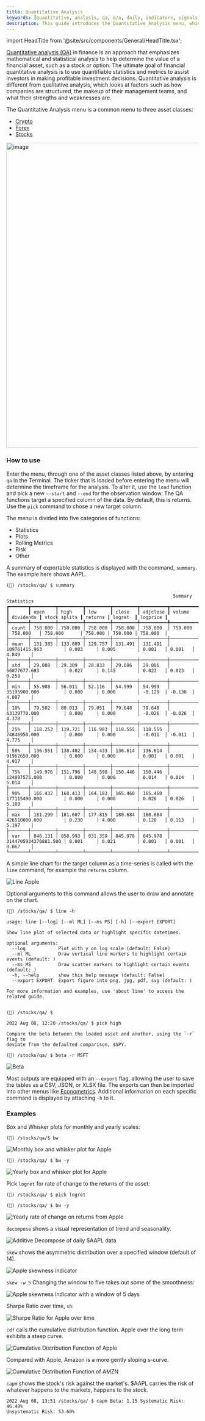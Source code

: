 ```yaml
---
title: Quantitative Analysis
keywords: [quantitative, analysis, qa, q/a, daily, indicators, signals, average, summary, normality, line, hist, cdf, bw, acf, qqplot, rolling, spread, quantile, skew, kurtosis, var, es, sh, so, om, raw, decompose, cusum, capm, beta, histogram, auto-correlation, value, median, crypto, forex, fx, cryptocurrency, stocks, examples, how to]
description: This guide introduces the Quantitative Analysis menu, which is common across many sections of the OpenBB Terminal, briefly describes the features, and provides examples in context.
---
```


import HeadTitle from '@site/src/components/General/HeadTitle.tsx';

<HeadTitle title="Quantitative Analysis - Terminal | OpenBB Docs" />

<a href = "https://www.investopedia.com/terms/q/quantitativeanalysis.asp" target="_blank" rel="noreferrer noopener">Quantitative analysis (QA)</a> in finance is an approach that emphasizes mathematical and statistical analysis to help determine the value of a financial asset, such as a stock or option. The ultimate goal of financial quantitative analysis is to use quantifiable statistics and metrics to assist investors in making profitable investment decisions. Quantitative analysis is different from qualitative analysis, which looks at factors such as how companies are structured, the makeup of their management teams, and what their strengths and weaknesses are.

The Quantitative Analysis menu is a common menu to three asset classes:

- <a href = "/terminal/usage/intros/crypto/" target="_blank" rel="noreferrer noopener">Crypto</a>
- <a href = "/terminal/usage/intros/forex/" target= "_blank"  rel="noreferrer noopener">Forex</a>
- <a href = "/terminal/usage/intros/stocks/" target = "_blank"  rel="noreferrer noopener">Stocks</a>

<img width="800" alt="image" src="https://user-images.githubusercontent.com/46355364/218976291-b31cf033-636d-4534-8327-062b8d573263.png"></img>

### How to use

Enter the menu, through one of the asset classes listed above, by entering `qa` in the Terminal. The ticker that is loaded before entering the menu will determine the timeframe for the analysis. To alter it, use the `load` function and pick a new `--start` and `--end` for the observation window. The QA functions target a specified column of the data. By default, this is returns. Use the `pick` command to chose a new target column.

The menu is divided into five categories of functions:

- Statistics
- Plots
- Rolling Metrics
- Risk
- Other

A summary of exportable statistics is displayed with the command, `summary`. The example here shows AAPL.

```
(🦋) /stocks/qa/ $ summary

                                                             Summary Statistics
┏━━━━━━━┳━━━━━━━━━┳━━━━━━━━━┳━━━━━━━━━┳━━━━━━━━━┳━━━━━━━━━━┳━━━━━━━━━━━━━━━━━━━━━━┳━━━━━━━━━━━┳━━━━━━━━━━━━━━┳━━━━━━━━━┳━━━━━━━━━┳━━━━━━━━━━┓
┃       ┃ open    ┃ high    ┃ low     ┃ close   ┃ adjclose ┃ volume               ┃ dividends ┃ stock splits ┃ returns ┃ logret  ┃ logprice ┃
┡━━━━━━━╇━━━━━━━━━╇━━━━━━━━━╇━━━━━━━━━╇━━━━━━━━━╇━━━━━━━━━━╇━━━━━━━━━━━━━━━━━━━━━━╇━━━━━━━━━━━╇━━━━━━━━━━━━━━╇━━━━━━━━━╇━━━━━━━━━╇━━━━━━━━━━┩
│ count │ 758.000 │ 758.000 │ 758.000 │ 758.000 │ 758.000  │ 758.000              │ 758.000   │ 758.000      │ 758.000 │ 758.000 │ 758.000  │
├───────┼─────────┼─────────┼─────────┼─────────┼──────────┼──────────────────────┼───────────┼──────────────┼─────────┼─────────┼──────────┤
│ mean  │ 131.385 │ 133.089 │ 129.757 │ 131.491 │ 131.491  │ 109761415.963        │ 0.003     │ 0.005        │ 0.001   │ 0.001   │ 4.849    │
├───────┼─────────┼─────────┼─────────┼─────────┼──────────┼──────────────────────┼───────────┼──────────────┼─────────┼─────────┼──────────┤
│ std   │ 29.088  │ 29.309  │ 28.833  │ 29.086  │ 29.086   │ 56077677.683         │ 0.027     │ 0.145        │ 0.023   │ 0.023   │ 0.258    │
├───────┼─────────┼─────────┼─────────┼─────────┼──────────┼──────────────────────┼───────────┼──────────────┼─────────┼─────────┼──────────┤
│ min   │ 55.908  │ 56.011  │ 52.116  │ 54.999  │ 54.999   │ 35195900.000         │ 0.000     │ 0.000        │ -0.129  │ -0.138  │ 4.007    │
├───────┼─────────┼─────────┼─────────┼─────────┼──────────┼──────────────────────┼───────────┼──────────────┼─────────┼─────────┼──────────┤
│ 10%   │ 79.502  │ 80.013  │ 79.051  │ 79.648  │ 79.648   │ 63139770.000         │ 0.000     │ 0.000        │ -0.026  │ -0.026  │ 4.378    │
├───────┼─────────┼─────────┼─────────┼─────────┼──────────┼──────────────────────┼───────────┼──────────────┼─────────┼─────────┼──────────┤
│ 25%   │ 118.253 │ 119.721 │ 116.983 │ 118.555 │ 118.555  │ 74846950.000         │ 0.000     │ 0.000        │ -0.011  │ -0.011  │ 4.775    │
├───────┼─────────┼─────────┼─────────┼─────────┼──────────┼──────────────────────┼───────────┼──────────────┼─────────┼─────────┼──────────┤
│ 50%   │ 136.551 │ 138.402 │ 134.433 │ 136.614 │ 136.614  │ 91962650.000         │ 0.000     │ 0.000        │ 0.001   │ 0.001   │ 4.917    │
├───────┼─────────┼─────────┼─────────┼─────────┼──────────┼──────────────────────┼───────────┼──────────────┼─────────┼─────────┼──────────┤
│ 75%   │ 149.976 │ 151.796 │ 148.598 │ 150.446 │ 150.446  │ 124897575.000        │ 0.000     │ 0.000        │ 0.014   │ 0.014   │ 5.014    │
├───────┼─────────┼─────────┼─────────┼─────────┼──────────┼──────────────────────┼───────────┼──────────────┼─────────┼─────────┼──────────┤
│ 90%   │ 166.432 │ 168.413 │ 164.183 │ 165.460 │ 165.460  │ 177115490.000        │ 0.000     │ 0.000        │ 0.026   │ 0.026   │ 5.109    │
├───────┼─────────┼─────────┼─────────┼─────────┼──────────┼──────────────────────┼───────────┼──────────────┼─────────┼─────────┼──────────┤
│ max   │ 181.299 │ 181.607 │ 177.815 │ 180.684 │ 180.684  │ 426510000.000        │ 0.230     │ 4.000        │ 0.120   │ 0.113   │ 5.197    │
├───────┼─────────┼─────────┼─────────┼─────────┼──────────┼──────────────────────┼───────────┼──────────────┼─────────┼─────────┼──────────┤
│ var   │ 846.131 │ 858.993 │ 831.359 │ 845.978 │ 845.978  │ 3144705934370881.500 │ 0.001     │ 0.021        │ 0.001   │ 0.001   │ 0.067    │
└───────┴─────────┴─────────┴─────────┴─────────┴──────────┴──────────────────────┴───────────┴──────────────┴─────────┴─────────┴──────────┘
```

A simple line chart for the target column as a time-series is called with the `line` command, for example the `returns` column.

![Line Apple](https://user-images.githubusercontent.com/46355364/218976712-2d9c14ce-c89f-484d-81ca-a8f5d1ef6d7b.png)

Optional arguments to this command allows the user to draw and annotate on the chart.

```
(🦋) /stocks/qa/ $ line -h

usage: line [--log] [--ml ML] [--ms MS] [-h] [--export EXPORT]

Show line plot of selected data or highlight specific datetimes.

optional arguments:
  --log            Plot with y on log scale (default: False)
  --ml ML          Draw vertical line markers to highlight certain events (default: )
  --ms MS          Draw scatter markers to highlight certain events (default: )
  -h, --help       show this help message (default: False)
  --export EXPORT  Export figure into png, jpg, pdf, svg (default: )

For more information and examples, use 'about line' to access the related guide.


(🦋) /stocks/qa/ $

2022 Aug 08, 12:20 /stocks/qa/ $ pick high

Compare the beta between the loaded asset and another, using the `-r` flag to
deviate from the defaulted comparison, $SPY.

(🦋) /stocks/qa/ $ beta -r MSFT
```

![Beta](https://user-images.githubusercontent.com/46355364/218977134-52b00eec-a7f5-4dc9-ba62-343d0b546d30.png)

Most outputs are equipped with an `--export` flag, allowing the user to save the tables as a CSV, JSON, or XLSX file. The exports can then be imported into other menus like <a href="/terminal/usage/intros/econometrics/" target="_blank" rel="noreferrer noopener"> Econometrics</a>. Additional information on each specific command is displayed by attaching `-h` to it.

### Examples

Box and Whisker plots for monthly and yearly scales:

```
(🦋) /stocks/qa/$ bw
```

![Monthly box and whisker plot for Apple](https://user-images.githubusercontent.com/85772166/183483965-a6c2d076-4896-47ec-a314-fc6a574ad8de.png)

```
(🦋) /stocks/qa/ $ bw -y
```

![Yearly box and whisker plot for Apple](https://user-images.githubusercontent.com/85772166/183484096-73eadd0c-1618-4e95-a27b-79e81cd6afad.png)

Pick `logret` for rate of change to the returns of the asset:

```
(🦋) /stocks/qa/ $ pick logret

(🦋) /stocks/qa/ $ bw -y
```

![Yearly rate of change on returns from Apple](https://user-images.githubusercontent.com/85772166/183484172-5c001e9d-911c-44cd-848c-9ae5ec13dbc2.png)

`decompose` shows a visual representation of trend and seasonality.

![Additive Decompose of daily $AAPL data](https://user-images.githubusercontent.com/85772166/183484221-8e65e855-8a18-4bfd-8d49-b44ad50691b1.png)

`skew` shows the asymmetric distribution over a specified window (default of 14).

![Apple skewness indicator](https://user-images.githubusercontent.com/85772166/183484305-0ca714c4-a138-4c69-aee4-16fcc3aa3ac4.png)

`skew -w 5` Changing the window to five takes out some of the smoothness:

![Apple skewness indicator with a window of 5 days](https://user-images.githubusercontent.com/85772166/183484465-5c121ebc-d2d9-4f1d-a51f-10366aa4456a.png)

Sharpe Ratio over time, `sh`:

![Sharpe Ratio for Apple over time](https://user-images.githubusercontent.com/85772166/183484549-6bc723e3-42cc-4c2a-96d6-72ab96402833.png)

`cdf` calls the cumulative distribution function. Apple over the long term
exhibits a steep curve.

![Cumulative Distribution Function of Apple](https://user-images.githubusercontent.com/85772166/183484623-00e6ce46-4378-4391-94e3-9ea2045d2fb4.png)

Compared with Apple, Amazon is a more gently sloping s-curve.

![Cumulative Distribution Function of AMZN](https://user-images.githubusercontent.com/85772166/183484706-86874eb7-d454-4d38-aa78-d521fa56b1bd.png)

`capm` shows the stock's risk against the market's. $AAPL carries the risk of
whatever happens to the markets, happens to the stock.

```
2022 Aug 08, 13:51 /stocks/qa/ $ capm Beta: 1.15 Systematic Risk: 46.40%
Unsystematic Risk: 53.60%
```

